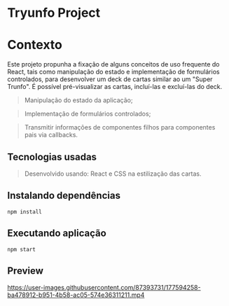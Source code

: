 # Tryunfo Project

# Contexto
Este projeto propunha a fixação de alguns conceitos de uso frequente do React, tais como manipulação do estado e implementação de formulários controlados, para desenvolver um deck de cartas similar ao um "Super Trunfo". É possível pré-visualizar as cartas, incluí-las e excluí-las do deck.

> Manipulação do estado da aplicação;

> Implementação de formulários controlados;

> Transmitir informações de componentes filhos para componentes pais via callbacks.

## Tecnologias usadas

> Desenvolvido usando: React e CSS na estilização das cartas.

## Instalando dependências
```
npm install
```

## Executando aplicação
```
npm start
```

## Preview

https://user-images.githubusercontent.com/87393731/177594258-ba478912-b951-4b58-ac05-574e36311211.mp4

